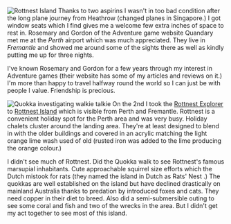 ![Rottnest Island](rottnest.jpg)
Thanks to two aspirins I wasn't in too bad condition after the long plane journey from Heathrow (changed planes in Singapore.) I got window seats which I find gives me a welcome few extra inches of space to rest in. Rosemary and Gordon of the Adventure game website Quandary met me at the *Perth* airport which was much appreciated. They live in *Fremantle* and showed me around some of the sights there as well as kindly putting me up for three nights.

I've known Rosemary and Gordon for a few years through my interest in Adventure games (their website has some of my articles and reviews on it.) I'm more than happy to travel halfway round the world so I can just be with people I value. Friendship is precious.

![Quokka investigating walkie talkie](walkie_talkie.jpg)
On the 2nd I took the [Rottnest Explorer](https://www.rottnestexpress.com.au/) to
[Rottnest Island](http://www.rottnestisland.com/) which is visible from Perth and Fremantle. Rottnest is a convenient holiday spot for the Perth area and was very busy. Holiday chalets cluster around the landing area. They're at least designed to blend in with the older buildings and covered in an acrylic matching the light orange lime wash used of old (rusted iron was added to the lime producing the orange colour.)

I didn't see much of Rottnest. Did the Quokka walk to see Rottnest's famous marsupial inhabitants. Cute approachable squirrel size efforts which the Dutch mistook for rats (they named the island in Dutch as Rats' Nest .) The quokkas are well established on the island but have declined drastically on mainland Australia thanks to predation by introduced foxes and cats. They need copper in their diet to breed.  Also did a semi-submersible outing to see some coral and fish and two of the wrecks in the area. But I didn't get my act together to see most of this island.
